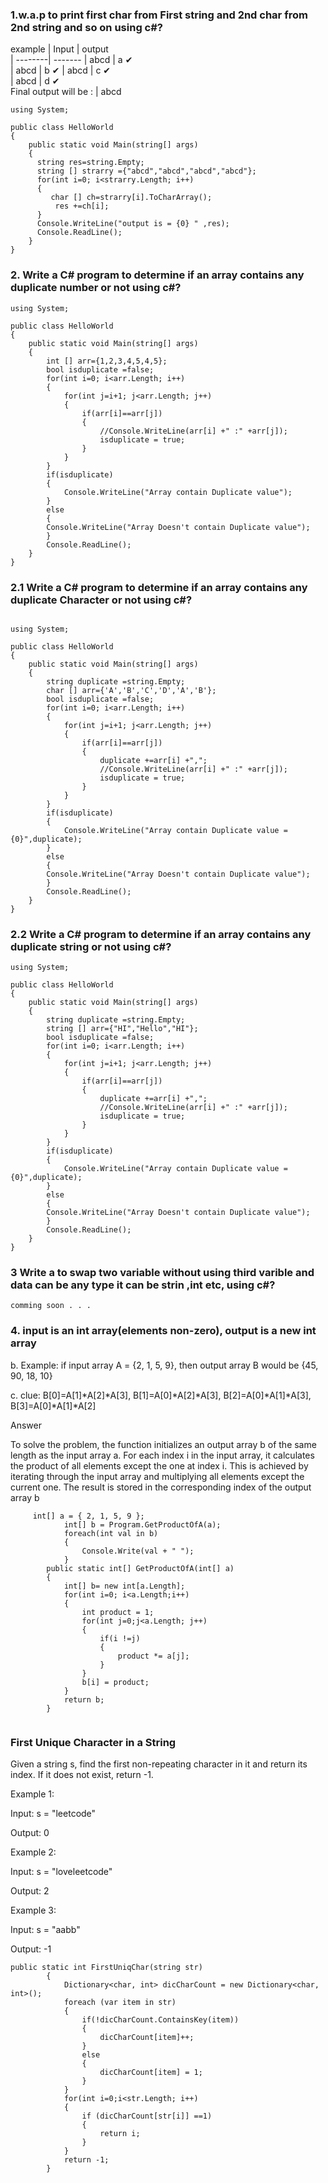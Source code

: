  
<h3>1.w.a.p to print first char from First string and 2nd char from 2nd string and so on using c#? </h3>
 

example 
| Input   | output    
| --------| ------- 
| abcd    | a ✔  
| abcd    | b ✔ 
| abcd    | c ✔  
| abcd    | d ✔    
Final output will be : | abcd
```
using System;

public class HelloWorld
{
    public static void Main(string[] args)
    {
      string res=string.Empty;
      string [] strarry ={"abcd","abcd","abcd","abcd"};
      for(int i=0; i<strarry.Length; i++)
      {
         char [] ch=strarry[i].ToCharArray();
          res +=ch[i];
      }
      Console.WriteLine("output is = {0} " ,res);
      Console.ReadLine();
    }
}

```

<h3>2. Write a C# program to determine if an array contains any duplicate number or not  using c#?</h3>

```
using System;

public class HelloWorld
{
    public static void Main(string[] args)
    {
        int [] arr={1,2,3,4,5,4,5};
        bool isduplicate =false;
        for(int i=0; i<arr.Length; i++)
        {
            for(int j=i+1; j<arr.Length; j++)
            {
                if(arr[i]==arr[j])
                {
                    //Console.WriteLine(arr[i] +" :" +arr[j]);
                    isduplicate = true;
                }
            }
        }
        if(isduplicate)
        {
            Console.WriteLine("Array contain Duplicate value");
        }
        else
        {
        Console.WriteLine("Array Doesn't contain Duplicate value");
        }
        Console.ReadLine();
    }
}
```



<h3>2.1 Write a C# program to determine if an array contains any duplicate Character or not  using c#?</h3>

```
 
using System;

public class HelloWorld
{
    public static void Main(string[] args)
    {
        string duplicate =string.Empty;
        char [] arr={'A','B','C','D','A','B'};
        bool isduplicate =false;
        for(int i=0; i<arr.Length; i++)
        {
            for(int j=i+1; j<arr.Length; j++)
            {
                if(arr[i]==arr[j])
                {
                    duplicate +=arr[i] +",";
                    //Console.WriteLine(arr[i] +" :" +arr[j]);
                    isduplicate = true;
                }
            }
        }
        if(isduplicate)
        {
            Console.WriteLine("Array contain Duplicate value ={0}",duplicate);
        }
        else
        {
        Console.WriteLine("Array Doesn't contain Duplicate value");
        }
        Console.ReadLine();
    }
}
```

<h3>2.2 Write a C# program to determine if an array contains any duplicate string or not  using c#?</h3>

```
using System;

public class HelloWorld
{
    public static void Main(string[] args)
    {
        string duplicate =string.Empty;
        string [] arr={"HI","Hello","HI"};
        bool isduplicate =false;
        for(int i=0; i<arr.Length; i++)
        {
            for(int j=i+1; j<arr.Length; j++)
            {
                if(arr[i]==arr[j])
                {
                    duplicate +=arr[i] +",";
                    //Console.WriteLine(arr[i] +" :" +arr[j]);
                    isduplicate = true;
                }
            }
        }
        if(isduplicate)
        {
            Console.WriteLine("Array contain Duplicate value ={0}",duplicate);
        }
        else
        {
        Console.WriteLine("Array Doesn't contain Duplicate value");
        }
        Console.ReadLine();
    }
}
```

<h3>3 Write a to swap two variable without using third varible and data can be any type it can be strin ,int etc,  using c#?</h3>

```
comming soon . . .
```


<h3>4. input is an int array(elements non-zero), output is a new int array</h3>
<p>b. Example: if input array A = {2, 1, 5, 9}, then output array B would be {45, 90, 18, 10}</p>
<p>c. clue: B[0]=A[1]*A[2]*A[3], B[1]=A[0]*A[2]*A[3], B[2]=A[0]*A[1]*A[3], B[3]=A[0]*A[1]*A[2]</p>

Answer
<p>To solve the problem, the function initializes an output array b of the same length as the input array a.
 For each index i in the input array, it calculates the product of all elements except the one at index i.
 This is achieved by iterating through the input array and multiplying all elements except the current one.
 The result is stored in the corresponding index of the output array b
 </p>
 
```
     int[] a = { 2, 1, 5, 9 };
            int[] b = Program.GetProductOfA(a);
            foreach(int val in b)
            {
                Console.Write(val + " ");
            }
        public static int[] GetProductOfA(int[] a)
        {
            int[] b= new int[a.Length];
            for(int i=0; i<a.Length;i++)
            {
                int product = 1;
                for(int j=0;j<a.Length; j++)
                {
                    if(i !=j)
                    {
                        product *= a[j];
                    }
                }
                b[i] = product;
            }
            return b;
        }
        
```

<h3>First Unique Character in a String</h3>
<p></p>Given a string s, find the first non-repeating character in it and return its index. If it does not exist, return -1.</p>
<p>Example 1:</p>
<p>Input: s = "leetcode"</p>
<p>Output: 0</p>
<p>Example 2:</p>
<p>Input: s = "loveleetcode"</p>
<p>Output: 2</p>
<p>Example 3:</p>
<p>Input: s = "aabb"</p>
<p>Output: -1</p>

```
public static int FirstUniqChar(string str)
        {
            Dictionary<char, int> dicCharCount = new Dictionary<char, int>();
            foreach (var item in str)
            {
                if(!dicCharCount.ContainsKey(item))
                {
                    dicCharCount[item]++;
                }
                else
                {
                    dicCharCount[item] = 1;
                }
            }
            for(int i=0;i<str.Length; i++)
            {
                if (dicCharCount[str[i]] ==1)
                {
                    return i;
                }
            }
            return -1;
        }

```



<!--

This File contain List of C# program.
https://www.sanfoundry.com/csharp-programming-examples/
1> W.a.p to get n number of y power.
 2> C# Program to Check Whether a Given Number is Even or Odd
 3>Singleton class ?
 4> difference betwwen interface & abstract class ?

 Implementing a Singleton Pattern
The Singleton is a design pattern that restricts the instantiation of a class to a single instance and provides a global point
of access to it. This question will test your understanding of object-oriented programming and design patterns in C#.

Task: Implement a thread-safe Singleton class in C#.

Constraints: The Singleton class should be designed in such a way that only a single instance of the class can exist in the
application, and this instance should be accessible globally.
Explanation:

The Singleton class is defined as sealed to prevent derivation, which could add instances.
A private, read-only padlock object is defined. This is used for thread synchronization to ensure that only one thread can enter the
lock code block at a time. This is important because, without thread safety, two threads could create two separate instances of the 
Singleton class.

The constructor of the Singleton class is defined as private to prevent instantiation from outside the class.

Inside the Instance property, if the Singleton instance is null, a new Singleton object is created and assigned to the instance variable. 
If the Singleton instance already exists, the existing instance is returned.

This question checks your understanding of object-oriented programming, specifically Singleton design pattern. Singleton is one of the 
Gang of Four design patterns and is categorized under creational design patterns as it deals with object creation mechanisms.
-->
